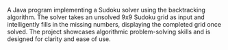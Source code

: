 A Java program implementing a Sudoku solver using the backtracking algorithm. The solver takes an unsolved 9x9 Sudoku grid as input and intelligently fills in the missing numbers, displaying the completed grid once solved. The project showcases algorithmic problem-solving skills and is designed for clarity and ease of use.
